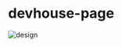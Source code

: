 # devhouse-page

![design](https://user-images.githubusercontent.com/36243716/37287287-c0c1af3c-2604-11e8-976c-f6580cdbdbeb.jpg)
